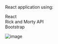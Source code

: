 React application using: <br>

React <br>
Rick and Morty API <br>
Bootstrap <br>


![image](https://user-images.githubusercontent.com/82195641/195226325-a2d1b79f-76fd-4d35-9954-94792044a79d.png)

